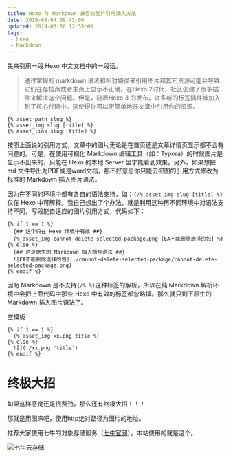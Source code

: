 ```yaml
---
title: Hexo 与 Markdown 兼容的图片引用插入方法
date: 2019-03-04 09:43:00
updated: 2019-03-30 12:35:00
tags: 
 - Hexo
 - Markdown
---
```


先来引用一段 Hexo 中文文档中的一段话。
> 通过常规的 markdown 语法和相对路径来引用图片和其它资源可能会导致它们在存档页或者主页上显示不正确。在Hexo 2时代，社区创建了很多插件来解决这个问题。但是，随着Hexo 3 的发布，许多新的标签插件被加入到了核心代码中。这使得你可以更简单地在文章中引用你的资源。

```
{% asset_path slug %}
{% asset_img slug [title] %}
{% asset_link slug [title] %}
```
按照上面说的引用方式，文章中的图片无论是在首页还是文章详情页显示都不会有问题的。可是，在使用可视化 Markdown 编辑工具（如：Typora）的时候图片是显示不出来的，只能在 Hexo 的本地 Server 里才能看到效果。另外，如果想把 md 文件导出为PDF或是word文档，那不好意思你只能去把图的引用方式修改为标准的 Markdown 插入图片语法。

因为在不同的环境中都有各自的语法支持，如：`{/% asset_img slug [title] %}` 仅在 Hexo 中可解释。我自己想出了个办法，就是利用这种再不同环境中对语法支持不同，写段能自适应的图片引用方式，代码如下：

```
{% if 1 == 1 %}
  {## 这个只在 Hexo 环境中有效 ##}
  {% asset_img cannot-delete-selected-package.png [EA不能删除选择的包] %}
{% else %}
  {## 这是原生的 Markdown 插入图片语法 ##}
  ![EA不能删除选择的包](./cannot-delete-selected-package/cannot-delete-selected-package.png)
{% endif %}
```

因为 Markdown 是不支持`{/% %}`这种标签的解析，所以在纯 Markdown 解析环境中会把上面代码中那些 Hexo 中有效的标签都忽略掉。那么就只剩下原生的 Markdown 插入图片语法了。

空模板
```
{% if 1 == 1 %} 
  {% asset_img xx.png title %}
{% else %}
  ![](./xx.png 'title')
{% endif %}
```

# 终极大招

如果这样感觉还是很费劲，那么还有终极大招！！！

那就是用图床吧，使用http绝对路径为图片的地址。

推荐大家使用七牛的对象存储服务（[七牛官网](https://portal.qiniu.com/signup?code=3lkz9nbfo4guq)），本站使用的就是这个。

![](https://mars-assets.qnssl.com/qiniulog/img-slogan-blue-en.png '七牛云存储')


